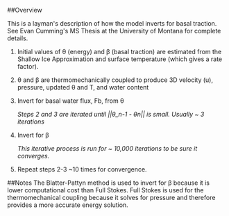 ##Overview 

This is a layman's description of how the model inverts for basal traction. See Evan Cumming's MS Thesis at the University of Montana for complete details.

1. Initial values of θ (energy) and β (basal traction) are estimated from the Shallow Ice Approximation and surface temperature (which gives a rate factor).

2. θ and β are thermomechanically coupled to produce 3D velocity (u), pressure, updated θ and T, and water content

3. Invert for basal water flux, Fb, from θ

   _Steps 2 and 3 are iterated until ||θ_n-1 - θn|| is small. Usually ~ 3 iterations_

4. Invert for β

   _This iterative process is run for ~ 10,000 iterations to be sure it converges._

5. Repeat steps 2-3 ~10 times for convergence.

##Notes
The Blatter-Pattyn method is used to invert for β because it is lower computational cost than Full Stokes. Full Stokes is used for the thermomechanical coupling because it solves for pressure and therefore provides a more accurate energy solution.

